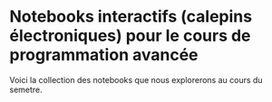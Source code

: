 # Notebooks interactifs (calepins électroniques) pour le cours de programmation avancée

Voici la collection des notebooks que nous explorerons au cours du semetre.